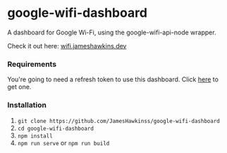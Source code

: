 # google-wifi-dashboard
A dashboard for Google Wi-Fi, using the google-wifi-api-node wrapper.

Check it out here: [wifi.jameshawkins.dev](https://wifi.jameshawkins.dev)

### Requirements
You're going to need a refresh token to use this dashboard. Click [here](https://www.angelod.com/onhubauthtool/) to get one.

### Installation
1. `git clone https://github.com/JamesHawkinss/google-wifi-dashboard`
2. `cd google-wifi-dashboard`
3. `npm install`
4. `npm run serve` or `npm run build`
